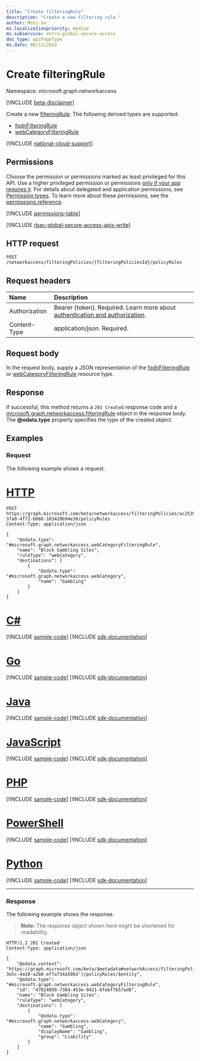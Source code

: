 ```yaml
---
title: "Create filteringRule"
description: "Create a new filtering rule."
author: Moti-ba
ms.localizationpriority: medium
ms.subservice: entra-global-secure-access
doc_type: apiPageType
ms.date: 08/13/2024
---
```


# Create filteringRule
Namespace: microsoft.graph.networkaccess

[!INCLUDE [beta-disclaimer](../../includes/beta-disclaimer.md)]

Create a new [filteringRule](../resources/networkaccess-filteringrule.md). The following derived types are supported:

- [fqdnFilteringRule](../resources/networkaccess-fqdnfilteringrule.md)
- [webCategoryFilteringRule](../resources/networkaccess-webcategoryfilteringrule.md)

[!INCLUDE [national-cloud-support](../../includes/global-only.md)]

## Permissions
Choose the permission or permissions marked as least privileged for this API. Use a higher privileged permission or permissions [only if your app requires it](/graph/permissions-overview#best-practices-for-using-microsoft-graph-permissions). For details about delegated and application permissions, see [Permission types](/graph/permissions-overview#permission-types). To learn more about these permissions, see the [permissions reference](/graph/permissions-reference).

<!-- { "blockType": "permissions", "name": "networkaccess_filteringrule_post" } -->
[!INCLUDE [permissions-table](../includes/permissions/networkaccess-filteringrule-post-permissions.md)]

[!INCLUDE [rbac-global-secure-access-apis-write](../includes/rbac-for-apis/rbac-global-secure-access-apis-write.md)]

## HTTP request

<!-- {
  "blockType": "ignored"
}
-->
```http
POST /networkaccess/filteringPolicies/{filteringPoliciesId}/policyRules
```

## Request headers
|Name|Description|
|:---|:---|
|Authorization|Bearer {token}. Required. Learn more about [authentication and authorization](/graph/auth/auth-concepts).|
|Content-Type|application/json. Required.|

## Request body

In the request body, supply a JSON representation of the [fqdnFilteringRule](../resources/networkaccess-fqdnfilteringrule.md) or [webCategoryFilteringRule](../resources/networkaccess-webcategoryfilteringrule.md) resource type.

## Response

If successful, this method returns a `201 Created` response code and a [microsoft.graph.networkaccess.filteringRule](../resources/networkaccess-filteringrule.md) object in the response body. The **@odata.type** property specifies the type of the created object.

## Examples

### Request
The following example shows a request.

# [HTTP](#tab/http)
<!-- {
  "blockType": "request",
  "name": "create_filteringrule"
}
-->
```http
POST https://graph.microsoft.com/beta/networkaccess/filteringPolicies/ac253559-37a0-4f72-b666-103420b94e38/policyRules
Content-Type: application/json

{
    "@odata.type": "#microsoft.graph.networkaccess.webCategoryFilteringRule",
    "name": "Block Gambling Sites",
    "ruleType": "webCategory",
    "destinations": [
        {
            "@odata.type": "#microsoft.graph.networkaccess.webCategory",
            "name": "Gambling"
        }
    ]
}
```

# [C#](#tab/csharp)
[!INCLUDE [sample-code](../includes/snippets/csharp/create-filteringrule-csharp-snippets.md)]
[!INCLUDE [sdk-documentation](../includes/snippets/snippets-sdk-documentation-link.md)]

# [Go](#tab/go)
[!INCLUDE [sample-code](../includes/snippets/go/create-filteringrule-go-snippets.md)]
[!INCLUDE [sdk-documentation](../includes/snippets/snippets-sdk-documentation-link.md)]

# [Java](#tab/java)
[!INCLUDE [sample-code](../includes/snippets/java/create-filteringrule-java-snippets.md)]
[!INCLUDE [sdk-documentation](../includes/snippets/snippets-sdk-documentation-link.md)]

# [JavaScript](#tab/javascript)
[!INCLUDE [sample-code](../includes/snippets/javascript/create-filteringrule-javascript-snippets.md)]
[!INCLUDE [sdk-documentation](../includes/snippets/snippets-sdk-documentation-link.md)]

# [PHP](#tab/php)
[!INCLUDE [sample-code](../includes/snippets/php/create-filteringrule-php-snippets.md)]
[!INCLUDE [sdk-documentation](../includes/snippets/snippets-sdk-documentation-link.md)]

# [PowerShell](#tab/powershell)
[!INCLUDE [sample-code](../includes/snippets/powershell/create-filteringrule-powershell-snippets.md)]
[!INCLUDE [sdk-documentation](../includes/snippets/snippets-sdk-documentation-link.md)]

# [Python](#tab/python)
[!INCLUDE [sample-code](../includes/snippets/python/create-filteringrule-python-snippets.md)]
[!INCLUDE [sdk-documentation](../includes/snippets/snippets-sdk-documentation-link.md)]

---

### Response
The following example shows the response.
>**Note:** The response object shown here might be shortened for readability.
<!-- {
  "blockType": "response",
  "truncated": true,
  "@odata.type": "microsoft.graph.networkaccess.filteringRule"
}
-->
```http
HTTP/1.1 201 Created
Content-Type: application/json

{
    "@odata.context": "https://graph.microsoft.com/beta/$metadata#networkAccess/filteringPolicies('49159c8f-3e5c-4a10-a2b8-ef7a734a586d')/policyRules/$entity",
    "@odata.type": "#microsoft.graph.networkaccess.webCategoryFilteringRule",
    "id": "47024899-7304-453e-9421-0febf7b57ad8",
    "name": "Block Gambling Sites",
    "ruleType": "webCategory",
    "destinations": [
        {
            "@odata.type": "#microsoft.graph.networkaccess.webCategory",
            "name": "Gambling",
            "displayName": "Gambling",
            "group": "Liability"
        }
    ]
}
```

